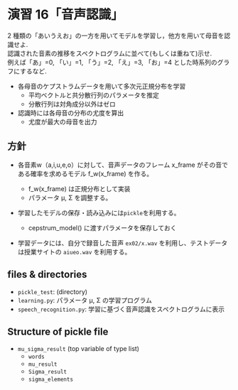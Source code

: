 # 演習 16「音声認識」
2 種類の「あいうえお」の一方を用いてモデルを学習し，他方を用いて母音を認識せよ.  
認識された音素の推移をスペクトログラムに並べて(もしくは重ねて)示せ.  
例えば「あ」=0, 「い」=1, 「う」=2, 「え」=3, 「お」=4 とした時系列のグラフにするなど.

- 各母音のケプストラムデータを用いて多次元正規分布を学習
  + 平均ベクトルと共分散行列のパラメータを推定
  + 分散行列は対角成分以外はゼロ
- 認識時には各母音の分布の尤度を算出
  + 尤度が最大の母音を出力

## 方針
- 各音素w（a,i,u,e,o）に対して、音声データのフレーム x_frame がその音である確率を求めるモデル f_w(x_frame) を作る。
  + f_w(x_frame) は正規分布として実装
  + パラメータ μ, Σ を調整する。

- 学習したモデルの保存・読み込みには`pickle`を利用する。
  + cepstrum_model() に渡すパラメータを保存しておく

- 学習データには、自分で録音した音声 `ex02/x.wav` を利用し、テストデータは授業サイトの `aiueo.wav` を利用する。

## files & directories
- `pickle_test`: (directory)
- `learning.py`: パラメータ μ, Σ の学習プログラム
- `speech_recognition.py`: 学習に基づく音声認識をスペクトログラムに表示

## Structure of pickle file
- `mu_sigma_result` (top variable of type list)
  + `words`
  + `mu_result`
  + `Sigma_result`
  + `sigma_elements`